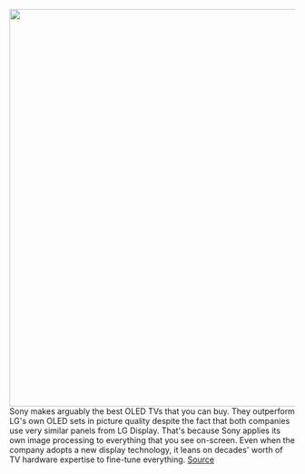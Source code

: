 <img src='https://cdn.vox-cdn.com/thumbor/Wq01Vy6uPUjIkqFxVHjKZRRIwA0=/0x0:2040x1240/1200x800/filters:focal(857x457:1183x783)/cdn.vox-cdn.com/uploads/chorus_image/image/70345784/sonyminiled.0.jpg' width='700px' /><br/>
Sony makes arguably the best OLED TVs that you can buy. They outperform LG's own OLED sets in picture quality despite the fact that both companies use very similar panels from LG Display. That's because Sony applies its own image processing to everything that you see on-screen. Even when the company adopts a new display technology, it leans on decades' worth of TV hardware expertise to fine-tune everything.
<a href='https://www.theverge.com/2022/1/4/22866348/sony-bravia-xr-x90k-x95k-led-tv-features-specs'> Source <a/>